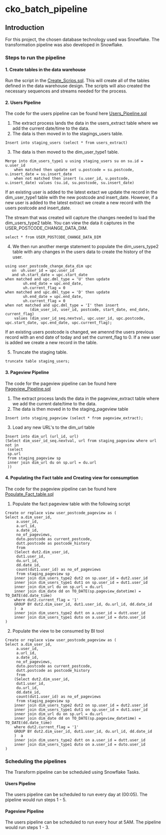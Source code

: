 # cko_batch_pipeline

## Introduction

For this project, the chosen database technology used was Snowflake. The transformation pipeline was also developed in Snowflake.

### Steps to run the pipeline

#### 1. Create tables in the data warehouse
Run the script in the [Create_Scrips.sql](Source_Code/Create_Scripts.sql).
This will create all of the tables defined in the data warehouse design. The scripts will also created the necessary sequences and streams needed for the process.

#### 2. Users Pipeline 
The code for the users pipeline can be found here [Users_Pipeline.sql](Source_Code/Users_Pipeline.sql)
1. The extract process lands the data in the users_extract table where we add the current date/time to the data.
2. The data is then moved in to the stagings_users table. 
```
Insert into staging_users (select * from users_extract)
```
3. The data is then moved to the dim_user_type1 table.
```
Merge into dim_users_type1 u using staging_users su on su.id = u.user_id
    when matched then update set u.postcode = su.postcode, u.insert_date = su.insert_date
    when not matched then insert (u.user_id, u.postcode, u.insert_date) values (su.id, su.postcode, su.insert_date)
```
If an existing user is added to the latest extact we update the record in the dim_user_type1 table with the new postcode and insert_date.
However, if a new user is added to the latest extract we create a new record with the users postcode and insert_date.

The stream that was created will capture the changes needed to load the dim_users_type2 table. 
You can view the data it captures in the USER_POSTCODE_CHANGE_DATA_DIM.
```
select * from USER_POSTCODE_CHANGE_DATA_DIM
```
4. We then run another merge statement to populate the dim_users_type2 table with any changes in the users data to create the history of the user.
```merge into dim_users_type2 uh
using user_postcode_change_data_dim upc 
   on  uh.user_id = upc.user_id 
   and uh.start_date = upc.start_date
when matched and upc.dml_type = 'U' then update 
        uh.end_date = upc.end_date,
        uh.current_flag = 0
when matched and upc.dml_type = 'D' then update 
        uh.end_date = upc.end_date,
        uh.current_flag = 0
when not matched and upc.dml_type = 'I' then insert 
           (dim_user_id, user_id, postcode, start_date, end_date, current_flag)
    values (dim_user_id_seq.nextval, upc.user_id, upc.postcode, upc.start_date, upc.end_date, upc.current_flag);
```
If an existing users postcode is changed, we amennd the users previous record with an end date of today and set the current_flag to 0. 
If a new user is added we create a new record in the table.

5. Truncate the staging table.
```
truncate table staging_users;
```

#### 3. Pageview Pipeline
The code for the pageview pipeline can be found here [Pageview_Pipeline.sql](Source_Code/Pageview_Pipeline.sql)
1. The extract process lands the data in the pageview_extract table where we add the current date/time to the data.
2. The data is then moved in to the staging_pageview table 
```
Insert into staging_pageview (select * from pageview_extract);
```
3. Load any new URL's to the dim_url table 
```
Insert into dim_url (url_id, url) 
(Select dim_user_id_seq.nextval, url from staging_pageview where url not in 
 (select  
 sp.url
 from staging_pageview sp
 inner join dim_url du on sp.url = du.url
 ))
 ```
#### 4. Populating the Fact table and Creating view for consumption
The code for the pageview pipeline can be found here [Populate_Fact_table.sql](Source_Code/Populate_Fact_table.sql)
1. Populate the fact pageview table with the following script 
```
Create or replace view user_postcode_pageview as (
Select a.dim_user_id,
     a.user_id,
     a.url_id,
     a.date_id,
     no_of_pageviews,
     duto.postcode as current_postcode,
     dutt.postcode as postcode_history
     from
    (Select dut2.dim_user_id,
     dut1.user_id,
     du.url_id,
     dd.date_id,
     count(dut1.user_id) as no_of_pageviews
     from staging_pageview sp
    inner join dim_users_type2 dut2 on sp.user_id = dut2.user_id  
    inner join dim_users_type1 dut1 on sp.user_id = dut1.user_id
    inner join dim_url du on sp.url = du.url
    inner join dim_date dd on TO_DATE(sp.pageview_datetime) = TO_DATE(dd.date_time)
    where dut2.current_flag = '1'
    GROUP BY dut2.dim_user_id, dut1.user_id, du.url_id, dd.date_id
    )  a
    inner join dim_users_type2 dutt on a.user_id = dutt.user_id  
    inner join dim_users_type1 duto on a.user_id = duto.user_id
)

```
2. Populate the view to be consumed by BI tool
```
Create or replace view user_postcode_pageview as (
Select a.dim_user_id,
     a.user_id,
     a.url_id,
     a.date_id,
     no_of_pageviews,
     duto.postcode as current_postcode,
     dutt.postcode as postcode_history
     from
    (Select dut2.dim_user_id,
     dut1.user_id,
     du.url_id,
     dd.date_id,
     count(dut1.user_id) as no_of_pageviews
     from staging_pageview sp
    inner join dim_users_type2 dut2 on sp.user_id = dut2.user_id  
    inner join dim_users_type1 dut1 on sp.user_id = dut1.user_id
    inner join dim_url du on sp.url = du.url
    inner join dim_date dd on TO_DATE(sp.pageview_datetime) = TO_DATE(dd.date_time)
    where dut2.current_flag = '1'
    GROUP BY dut2.dim_user_id, dut1.user_id, du.url_id, dd.date_id
    )  a
    inner join dim_users_type2 dutt on a.user_id = dutt.user_id  
    inner join dim_users_type1 duto on a.user_id = duto.user_id
)
```

### Scheduling the pipelines
The Transform pipeline can be scheduled using Snowflake Tasks. 

#### Users Pipeline
The users pipeline can be scheduled to run every day at (00:05). The pipeline would run steps 1 - 5. 

#### Pageview Pipeline
The users pipeline can be scheduled to run every hour at 5AM. The pipeline would run steps 1 - 3. 
